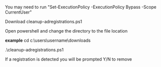 You may need to run "Set-ExecutionPolicy -ExecutionPolicy Bypass -Scope CurrentUser"

Download cleanup-adregistrations.ps1

Open powershell and change the directory to the file location 

**example**
cd c:\users\username\downloads

.\cleanup-adregistrations.ps1

If a registration is detected you will be prompted Y/N to remove
